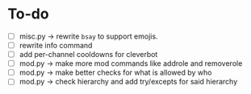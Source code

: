 # To-do

- [ ] misc.py -> rewrite `bsay` to support emojis.
- [ ] rewrite info command
- [ ] add per-channel cooldowns for cleverbot
- [ ] mod.py -> make more mod commands like addrole and removerole
- [ ] mod.py -> make better checks for what is allowed by who
- [ ] mod.py -> check hierarchy and add try/excepts for said hierarchy